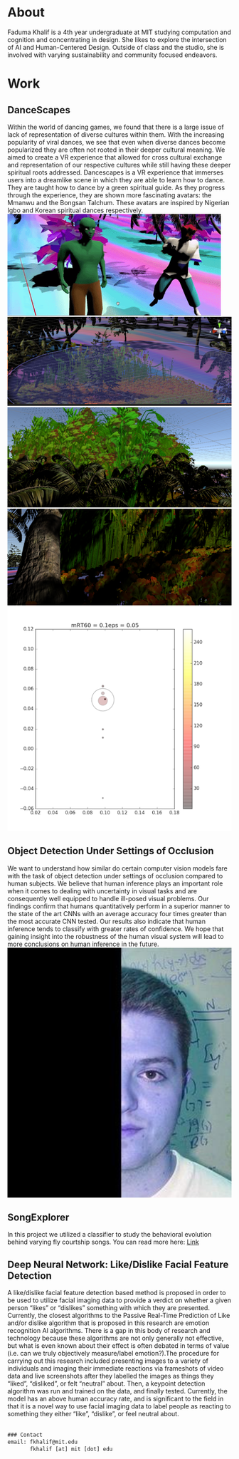 # About

Faduma Khalif is a 4th year undergraduate at MIT studying computation and cognition and concentrating in design. She likes to explore the intersection of AI and Human-Centered Design. Outside of class and the studio, she is involved with varying sustainability and community focused endeavors.

# Work

## DanceScapes
Within the world of dancing games, we found that there is a large issue of lack of representation of diverse cultures within them. With the increasing popularity of viral dances, we see that even when diverse dances become popularized they are often not rooted in their deeper cultural meaning. We aimed to create a VR experience that allowed for cross cultural exchange and representation of our respective cultures while still having these deeper spiritual roots addressed. Dancescapes is a VR experience that immerses users into a dreamlike scene in which they are able to learn how to dance. They are taught how to dance by a green spiritual guide. As they progress through the experience, they are shown more fascinating avatars: the Mmanwu and the Bongsan Talchum. These avatars are inspired by Nigerian Igbo and Korean spiritual dances respectively. <br/>
<img src="dancescapes.gif" alt="hi" class="inline"/> <img src="unnamed.png" alt="hi" class="inline"/> <br/>
<img src="unnamed (2).png" alt="hi" class="inline"/> <img src="unnamed (1).png" alt="hi" class="inline"/> <img src="unnamed (3).png" alt="hi" class="inline"/>

## Object Detection Under Settings of Occlusion
We want to understand how similar do certain computer vision models fare with the task of object detection under settings of occlusion compared to human subjects. We believe that human inference plays an important role when it comes to dealing with uncertainty in visual tasks and are consequently well equipped to handle ill-posed visual problems. Our findings confirm that humans quantitatively perform in a superior manner to the state of the art CNNs with an average accuracy four times greater than the most accurate CNN tested. Our results also indicate that human inference tends to classify with greater rates of confidence. We hope that gaining insight into the robustness of the human visual system will lead to more conclusions on human inference in the future. <br/>
<img src="1occ.PNG" alt="hi" class="inline"/>

## SongExplorer
In this project we utilized a classifier to study the behavioral evolution behind varying fly courtship songs. You can read more here: [Link](https://www.biorxiv.org/content/10.1101/2021.03.26.437280v1) <br/>

## Deep Neural Network: Like/Dislike Facial Feature Detection
A like/dislike facial feature detection based method is proposed in order to be used to utilize facial imaging data to provide a verdict on whether a given person “likes” or “dislikes” something with which they are presented. Currently, the closest algorithms to the Passive Real-Time Prediction of Like and/or dislike algorithm that is proposed in this research are emotion recognition AI algorithms. There is a gap in this body of research and technology because these algorithms are not only generally not effective, but what is even known about their effect is often debated in terms of value (i.e. can we truly objectively measure/label emotion?).The procedure for carrying out this research included presenting images to a variety of individuals and imaging their immediate reactions via frameshots of video data and live screenshots after they labelled the images as things they “liked”, “disliked”, or felt “neutral” about. Then, a keypoint detection algorithm was run and trained on the data, and finally tested. Currently, the model has an above human accuracy rate, and is significant to the field in that it is a novel way to use facial imaging data to label people as reacting to something they either “like”, “dislike”, or feel neutral about. <br/>


```

### Contact
email: fkhalif@mit.edu
       fkhalif [at] mit [dot] edu
